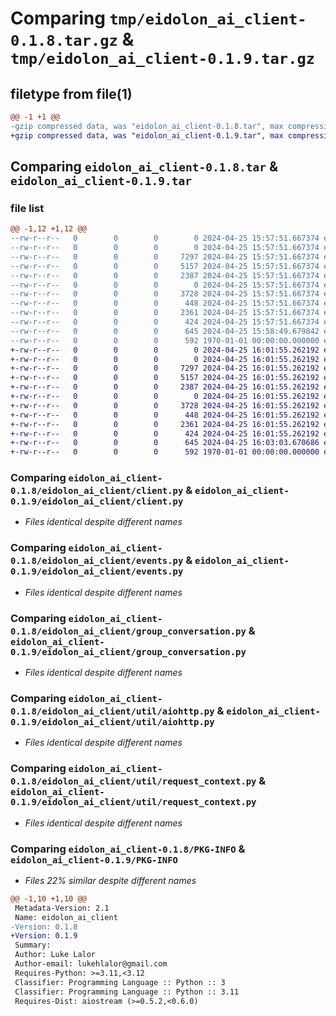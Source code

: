 # Comparing `tmp/eidolon_ai_client-0.1.8.tar.gz` & `tmp/eidolon_ai_client-0.1.9.tar.gz`

## filetype from file(1)

```diff
@@ -1 +1 @@
-gzip compressed data, was "eidolon_ai_client-0.1.8.tar", max compression
+gzip compressed data, was "eidolon_ai_client-0.1.9.tar", max compression
```

## Comparing `eidolon_ai_client-0.1.8.tar` & `eidolon_ai_client-0.1.9.tar`

### file list

```diff
@@ -1,12 +1,12 @@
--rw-r--r--   0        0        0        0 2024-04-25 15:57:51.667374 eidolon_ai_client-0.1.8/README.md
--rw-r--r--   0        0        0        0 2024-04-25 15:57:51.667374 eidolon_ai_client-0.1.8/eidolon_ai_client/__init__.py
--rw-r--r--   0        0        0     7297 2024-04-25 15:57:51.667374 eidolon_ai_client-0.1.8/eidolon_ai_client/client.py
--rw-r--r--   0        0        0     5157 2024-04-25 15:57:51.667374 eidolon_ai_client-0.1.8/eidolon_ai_client/events.py
--rw-r--r--   0        0        0     2387 2024-04-25 15:57:51.667374 eidolon_ai_client-0.1.8/eidolon_ai_client/group_conversation.py
--rw-r--r--   0        0        0        0 2024-04-25 15:57:51.667374 eidolon_ai_client-0.1.8/eidolon_ai_client/util/__init__.py
--rw-r--r--   0        0        0     3728 2024-04-25 15:57:51.667374 eidolon_ai_client-0.1.8/eidolon_ai_client/util/aiohttp.py
--rw-r--r--   0        0        0      448 2024-04-25 15:57:51.667374 eidolon_ai_client-0.1.8/eidolon_ai_client/util/logger.py
--rw-r--r--   0        0        0     2361 2024-04-25 15:57:51.667374 eidolon_ai_client-0.1.8/eidolon_ai_client/util/request_context.py
--rw-r--r--   0        0        0      424 2024-04-25 15:57:51.667374 eidolon_ai_client-0.1.8/eidolon_ai_client/util/stream_collector.py
--rw-r--r--   0        0        0      645 2024-04-25 15:58:49.679842 eidolon_ai_client-0.1.8/pyproject.toml
--rw-r--r--   0        0        0      592 1970-01-01 00:00:00.000000 eidolon_ai_client-0.1.8/PKG-INFO
+-rw-r--r--   0        0        0        0 2024-04-25 16:01:55.262192 eidolon_ai_client-0.1.9/README.md
+-rw-r--r--   0        0        0        0 2024-04-25 16:01:55.262192 eidolon_ai_client-0.1.9/eidolon_ai_client/__init__.py
+-rw-r--r--   0        0        0     7297 2024-04-25 16:01:55.262192 eidolon_ai_client-0.1.9/eidolon_ai_client/client.py
+-rw-r--r--   0        0        0     5157 2024-04-25 16:01:55.262192 eidolon_ai_client-0.1.9/eidolon_ai_client/events.py
+-rw-r--r--   0        0        0     2387 2024-04-25 16:01:55.262192 eidolon_ai_client-0.1.9/eidolon_ai_client/group_conversation.py
+-rw-r--r--   0        0        0        0 2024-04-25 16:01:55.262192 eidolon_ai_client-0.1.9/eidolon_ai_client/util/__init__.py
+-rw-r--r--   0        0        0     3728 2024-04-25 16:01:55.262192 eidolon_ai_client-0.1.9/eidolon_ai_client/util/aiohttp.py
+-rw-r--r--   0        0        0      448 2024-04-25 16:01:55.262192 eidolon_ai_client-0.1.9/eidolon_ai_client/util/logger.py
+-rw-r--r--   0        0        0     2361 2024-04-25 16:01:55.262192 eidolon_ai_client-0.1.9/eidolon_ai_client/util/request_context.py
+-rw-r--r--   0        0        0      424 2024-04-25 16:01:55.262192 eidolon_ai_client-0.1.9/eidolon_ai_client/util/stream_collector.py
+-rw-r--r--   0        0        0      645 2024-04-25 16:03:03.670686 eidolon_ai_client-0.1.9/pyproject.toml
+-rw-r--r--   0        0        0      592 1970-01-01 00:00:00.000000 eidolon_ai_client-0.1.9/PKG-INFO
```

### Comparing `eidolon_ai_client-0.1.8/eidolon_ai_client/client.py` & `eidolon_ai_client-0.1.9/eidolon_ai_client/client.py`

 * *Files identical despite different names*

### Comparing `eidolon_ai_client-0.1.8/eidolon_ai_client/events.py` & `eidolon_ai_client-0.1.9/eidolon_ai_client/events.py`

 * *Files identical despite different names*

### Comparing `eidolon_ai_client-0.1.8/eidolon_ai_client/group_conversation.py` & `eidolon_ai_client-0.1.9/eidolon_ai_client/group_conversation.py`

 * *Files identical despite different names*

### Comparing `eidolon_ai_client-0.1.8/eidolon_ai_client/util/aiohttp.py` & `eidolon_ai_client-0.1.9/eidolon_ai_client/util/aiohttp.py`

 * *Files identical despite different names*

### Comparing `eidolon_ai_client-0.1.8/eidolon_ai_client/util/request_context.py` & `eidolon_ai_client-0.1.9/eidolon_ai_client/util/request_context.py`

 * *Files identical despite different names*

### Comparing `eidolon_ai_client-0.1.8/PKG-INFO` & `eidolon_ai_client-0.1.9/PKG-INFO`

 * *Files 22% similar despite different names*

```diff
@@ -1,10 +1,10 @@
 Metadata-Version: 2.1
 Name: eidolon_ai_client
-Version: 0.1.8
+Version: 0.1.9
 Summary: 
 Author: Luke Lalor
 Author-email: lukehlalor@gmail.com
 Requires-Python: >=3.11,<3.12
 Classifier: Programming Language :: Python :: 3
 Classifier: Programming Language :: Python :: 3.11
 Requires-Dist: aiostream (>=0.5.2,<0.6.0)
```

